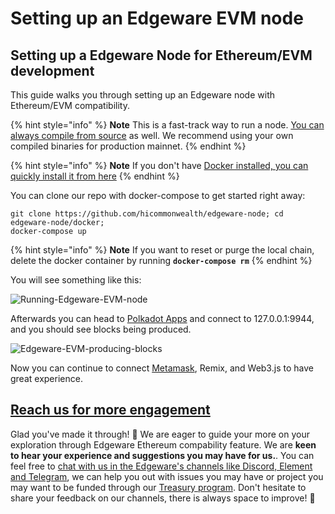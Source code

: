 # Setting up an Edgeware EVM node

## Setting up a Edgeware Node for Ethereum/EVM development <a id="setting-up-a-edgeware-node-for-ethereumevm-development"></a>

This guide walks you through setting up an Edgeware node with Ethereum/EVM compatibility.

{% hint style="info" %}
**Note** This is a fast-track way to run a node. [You can always compile from source](https://github.com/hicommonwealth/edgeware-node/tree/v3.2.0) as well. We recommend using your own compiled binaries for production mainnet.
{% endhint %}

{% hint style="info" %}
**Note** If you don't have [Docker installed, you can quickly install it from here](https://docs.docker.com/get-docker/)
{% endhint %}

You can clone our repo with docker-compose to get started right away:

```text
git clone https://github.com/hicommonwealth/edgeware-node; cd edgeware-node/docker;
docker-compose up
```

{% hint style="info" %}
**Note** If you want to reset or purge the local chain, delete the docker container by running **`docker-compose rm`**
{% endhint %}

You will see something like this:

![Running-Edgeware-EVM-node](https://contracts.edgewa.re/4/assets/node-setup-run.png)

Afterwards you can head to [Polkadot Apps](https://polkadot.js.org/apps/?rpc=ws%3A%2F%2F127.0.0.1%3A9944#/explorer) and connect to 127.0.0.1:9944, and you should see blocks being produced.

![Edgeware-EVM-producing-blocks](https://contracts.edgewa.re/4/assets/frontier-explorer.png)

Now you can continue to connect [Metamask](https://contracts.edgewa.re/#/4/interacting-with-a-Edgeware-node-using-metamask), Remix, and Web3.js to have great experience.

## [Reach us for more engagement](https://contracts.edgewa.re/#/4/setting-up-a-local-node?id=reach-us-for-more-engagement) <a id="reach-us-for-more-engagement"></a>

Glad you've made it through! 🥰 We are eager to guide your more on your exploration through Edgeware Ethereum compability feature. We are **keen to hear your experience and suggestions you may have for us.**. You can feel free to [chat with us in the Edgeware's channels like Discord, Element and Telegram](https://linktr.ee/edg_developers), we can help you out with issues you may have or project you may want to be funded through our [Treasury program](https://docs.edgewa.re/edgeware-runtime/treasury). Don't hesitate to share your feedback on our channels, there is always space to improve! 🙌

